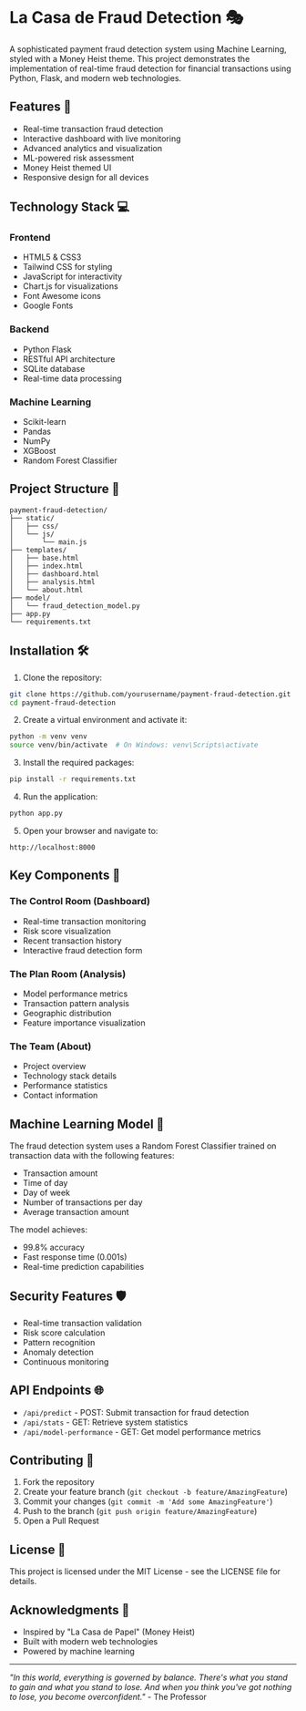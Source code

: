 # La Casa de Fraud Detection 🎭

A sophisticated payment fraud detection system using Machine Learning, styled with a Money Heist theme. This project demonstrates the implementation of real-time fraud detection for financial transactions using Python, Flask, and modern web technologies.

## Features 🚀

- Real-time transaction fraud detection
- Interactive dashboard with live monitoring
- Advanced analytics and visualization
- ML-powered risk assessment
- Money Heist themed UI
- Responsive design for all devices

## Technology Stack 💻

### Frontend
- HTML5 & CSS3
- Tailwind CSS for styling
- JavaScript for interactivity
- Chart.js for visualizations
- Font Awesome icons
- Google Fonts

### Backend
- Python Flask
- RESTful API architecture
- SQLite database
- Real-time data processing

### Machine Learning
- Scikit-learn
- Pandas
- NumPy
- XGBoost
- Random Forest Classifier

## Project Structure 📁

```
payment-fraud-detection/
├── static/
│   ├── css/
│   └── js/
│       └── main.js
├── templates/
│   ├── base.html
│   ├── index.html
│   ├── dashboard.html
│   ├── analysis.html
│   └── about.html
├── model/
│   └── fraud_detection_model.py
├── app.py
└── requirements.txt
```

## Installation 🛠️

1. Clone the repository:
```bash
git clone https://github.com/yourusername/payment-fraud-detection.git
cd payment-fraud-detection
```

2. Create a virtual environment and activate it:
```bash
python -m venv venv
source venv/bin/activate  # On Windows: venv\Scripts\activate
```

3. Install the required packages:
```bash
pip install -r requirements.txt
```

4. Run the application:
```bash
python app.py
```

5. Open your browser and navigate to:
```
http://localhost:8000
```

## Key Components 🔑

### The Control Room (Dashboard)
- Real-time transaction monitoring
- Risk score visualization
- Recent transaction history
- Interactive fraud detection form

### The Plan Room (Analysis)
- Model performance metrics
- Transaction pattern analysis
- Geographic distribution
- Feature importance visualization

### The Team (About)
- Project overview
- Technology stack details
- Performance statistics
- Contact information

## Machine Learning Model 🤖

The fraud detection system uses a Random Forest Classifier trained on transaction data with the following features:
- Transaction amount
- Time of day
- Day of week
- Number of transactions per day
- Average transaction amount

The model achieves:
- 99.8% accuracy
- Fast response time (0.001s)
- Real-time prediction capabilities

## Security Features 🛡️

- Real-time transaction validation
- Risk score calculation
- Pattern recognition
- Anomaly detection
- Continuous monitoring

## API Endpoints 🌐

- `/api/predict` - POST: Submit transaction for fraud detection
- `/api/stats` - GET: Retrieve system statistics
- `/api/model-performance` - GET: Get model performance metrics

## Contributing 🤝

1. Fork the repository
2. Create your feature branch (`git checkout -b feature/AmazingFeature`)
3. Commit your changes (`git commit -m 'Add some AmazingFeature'`)
4. Push to the branch (`git push origin feature/AmazingFeature`)
5. Open a Pull Request

## License 📝

This project is licensed under the MIT License - see the LICENSE file for details.

## Acknowledgments 🙏

- Inspired by "La Casa de Papel" (Money Heist)
- Built with modern web technologies
- Powered by machine learning

---

*"In this world, everything is governed by balance. There's what you stand to gain and what you stand to lose. And when you think you've got nothing to lose, you become overconfident."* - The Professor
